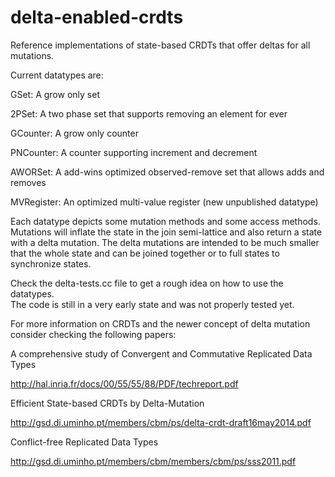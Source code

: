 delta-enabled-crdts
===================

Reference implementations of state-based CRDTs that offer deltas for all mutations.

Current datatypes are:

GSet: A grow only set 

2PSet: A two phase set that supports removing an element for ever

GCounter: A grow only counter

PNCounter: A counter supporting increment and decrement

AWORSet: A add-wins optimized observed-remove set that allows adds and removes

MVRegister: An optimized multi-value register (new unpublished datatype)

Each datatype depicts some mutation methods and some access methods. Mutations will inflate the state in the join semi-lattice and also return a state with a delta mutation. The delta mutations are intended to be much smaller that the whole state and can be joined together or to full states to synchronize states.  

Check the delta-tests.cc file to get a rough idea on how to use the datatypes.  
The code is still in a very early state and was not properly tested yet. 

For more information on CRDTs and the newer concept of delta mutation consider checking the following papers:

A comprehensive study of Convergent and Commutative Replicated Data Types

http://hal.inria.fr/docs/00/55/55/88/PDF/techreport.pdf

Efficient State-based CRDTs by Delta-Mutation

http://gsd.di.uminho.pt/members/cbm/ps/delta-crdt-draft16may2014.pdf

Conflict-free Replicated Data Types

http://gsd.di.uminho.pt/members/cbm/members/cbm/ps/sss2011.pdf



